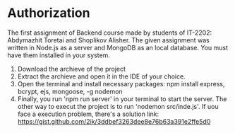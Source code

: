 # Authorization
The first assignment of Backend course made by students of IT-2202: Abdymazhit Toretai and Shoplikov Alisher.
The given assignment was written in Node.js as a server and MongoDB as an local database. You must have them installed in your system.
1) Download the archieve of the project
2) Extract the archieve and open it in the IDE of your choice.
3) Open the terminal and install necessary packages: npm install express, bcrypt, ejs, mongoose, -g nodemon
4) Finally, you run 'npm run server' in your terminal to start the server. The other way to execut the project is to run 'nodemon src/inde.js'. If uou face a execution problem, there's a solution link: https://gist.github.com/2ik/3ddbef3263dee8e76b63a391e2ffe5d0

